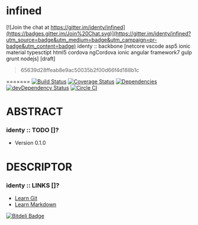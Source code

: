 
# infined

[![Join the chat at https://gitter.im/identy/infined](https://badges.gitter.im/Join%20Chat.svg)](https://gitter.im/identy/infined?utm_source=badge&utm_medium=badge&utm_campaign=pr-badge&utm_content=badge)
identy :: backbone [netcore vscode asp5 ionic material typesctipt html5 cordova ngCordova ionic angular framework7 gulp grunt nodejs] [draft]

> 65639d28ffeab8e9ac50035b2f00d66f4d188b1c

=======
[![Build Status](https://travis-ci.org/identy/infined.svg?branch=master)](https://travis-ci.org/identy/infined)
[![Coverage Status](https://coveralls.io/repos/identy/infined/badge.svg?branch=master&service=github)](https://coveralls.io/github/identy/infined?branch=master)
[![Dependencies](https://david-dm.org/identy/infined.svg)](https://david-dm.org/identy/infined)
[![devDependency Status](https://david-dm.org/identy/infined/dev-status.svg)](https://david-dm.org/identy/infined#info=devDependencies)
[![Circle CI](https://circleci.com/gh/identy/infined.svg?style=shield&circle-token=d6262ca6446110eddc3e5d6385520620b301274b)](https://circleci.com/gh/identy/infined)

# ABSTRACT #

### identy :: TODO []? ###

* Version 0.1.0

# DESCRIPTOR #

### identy :: LINKS []? ###

* [Learn Git](https://www.atlassian.com/git/)
* [Learn Markdown](https://bitbucket.org/tutorials/markdowndemo)



[![Bitdeli Badge](https://d2weczhvl823v0.cloudfront.net/identy/infined/trend.png)](https://bitdeli.com/free "Bitdeli Badge")

